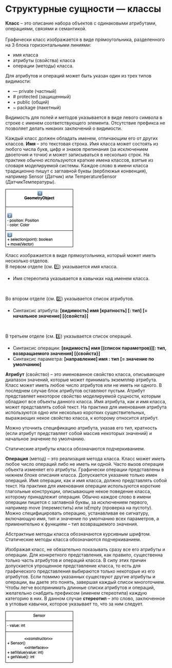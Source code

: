 # Структурные сущности — классы

**Класс** – это описание набора объектов с одинаковыми атрибутами, операциями, связями и семантикой.
<br/><br/>
Графически класс изображается в виде прямоугольника, разделенного на 3 блока горизонтальными линиями:
* имя класса
* атрибуты (свойства) класса
* операции (методы) класса.

Для атрибутов и операций может быть указан один из трех типов видимости:
* — private (частный)
* \# protected (защищенный)
* \+ public (общий)
* ~ package (пакетный)

Видимость для полей и методов указывается в виде левого символа в строке с именем соответствующего элемента.
Отсутствие префикса не позволяет делать никаких заключений о видимости.

Каждый класс должен обладать именем, отличающим его от других классов. **Имя** – это текстовая строка. Имя класса может состоять из любого числа букв, цифр и знаков препинания (за исключением двоеточия и точки) и может записываться в несколько строк. 
На практике обычно используются краткие имена классов, взятые из словаря моделируемой системы. Каждое слово в имени класса традиционно пишут с заглавной буквы (верблюжья конвенция), например Sensor (Датчик) или TemperatureSensor (ДатчикТемпературы).

![](/assets/class-diagram.png)

Класс изображается в виде прямоугольника,
который может иметь несколько отделов. <br/>
В первом отделе (см. 1️⃣) указывается имя класса.
* Имя стереотипа указывается в кавычках над
именем класса. 
<br/>

Во втором отделе (см. 2️⃣) указывается список атрибутов.
* Синтаксис атрибута: **[видимость] имя [кратность] [: тип] [= начальное значение] [{свойста}]**
<br/> 

В третьем отделе (см. 3️⃣) указывается список
операций. 
* Синтаксис операции: **[видимость] имя [(список параметров)][: тип, возвращаемого значения] [{свойста}]**
* Синтаксис параметра: **[направление] имя : тип [= значение по умолчанию]** 

**Атрибут** (свойство) – это именованное свойство класса, описывающее диапазон значений, которые может принимать экземпляр атрибута. Класс может иметь любое число атрибутов или не иметь ни одного. В последнем случае блок атрибутов оставляют пустым.
Атрибут представляет некоторое свойство моделируемой сущности, которым обладают все объекты данного класса. Имя атрибута, как и имя класса, может представлять собой текст. На практике для именования атрибута используются одно или несколько коротких существительных, выражающих некое свойство класса, к которому относится атрибут.


Можно уточнить спецификацию атрибута, указав его тип, кратность (если атрибут представляет собой массив некоторых значений) и начальное значение по умолчанию.


Статические атрибуты класса обозначаются подчеркиванием.

**Операция** (метод) – это реализация метода класса. Класс может иметь любое число операций либо не иметь ни одной. Часто вызов операции объекта изменяет его атрибуты.
Графически операции представлены в нижнем блоке описания класса.
Допускается указание только имен операций. Имя операции, как и имя класса, должно представлять собой текст. На практике для именования операции используются короткие глагольные конструкции, описывающие некое поведение класса, которому принадлежит операция. Обычно каждое слово в имени операции пишется с заглавной буквы, за исключением первого, например move (переместить) или isEmpty (проверка на пустоту).
Можно специфицировать операцию, устанавливая ее сигнатуру, включающую имя, тип и значение по умолчанию всех параметров, а применительно к функциям – тип возвращаемого значения.

Абстрактные методы класса обозначаются курсивным шрифтом.
Статические методы класса обозначаются подчеркиванием.

Изображая класс, не обязательно показывать сразу все его атрибуты и операции. Для конкретного представления, как правило, существенна только часть атрибутов и операций класса. В силу этих причин допускается упрощенное представление класса, то есть для графического представления выбираются только некоторые из его атрибутов. Если помимо указанных существуют другие атрибуты и операции, вы даете это понять, завершая каждый список многоточием. 
Чтобы легче воспринимать длинные списки атрибутов и операций, желательно снабдить префиксом (именем стереотипа) каждую категорию в них. В данном случае **стереотип** – это слово, заключенное в угловые кавычки, которое указывает то, что за ним следует.

![](/assets/classForExample.png)